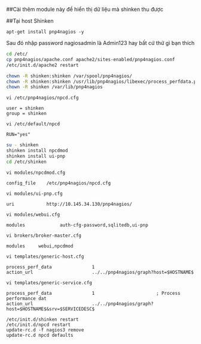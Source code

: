 ##Cài thêm module này để hiển thị dữ liệu mà shinken thu được

##Tại host Shinken

`apt-get install pnp4nagios -y`

Sau đó nhập password nagiosadmin là Admin123 hay bất cứ thứ gì bạn thích

```sh
cd /etc/	
cp pnp4nagios/apache.conf apache2/sites-enabled/pnp4nagios.conf
/etc/init.d/apache2 restart

chown -R shinken:shinken /var/spool/pnp4nagios/
chown -R shinken:shinken /usr/lib/pnp4nagios/libexec/process_perfdata.pl
chown -R shinken /var/lib/pnp4nagios
```

`vi /etc/pnp4nagios/npcd.cfg`

    user = shinken
    group = shinken
	
`vi /etc/default/npcd`
    
    RUN="yes"

```sh
su - shinken
shinken install npcdmod
shinken install ui-pnp
cd /etc/shinken
```

`vi modules/npcdmod.cfg`
    
    config_file    /etc/pnp4nagios/npcd.cfg

`vi modules/ui-pnp.cfg`

    uri            http://10.145.34.130/pnp4nagios/

`vi modules/webui.cfg`
	
    modules             auth-cfg-password,sqlitedb,ui-pnp

`vi brokers/broker-master.cfg`

    modules     webui,npcdmod

`vi templates/generic-host.cfg`
	
    process_perf_data               1
    action_url                      ../../pnp4nagios/graph?host=$HOSTNAME$

`vi templates/generic-service.cfg`

    process_perf_data               1                       ; Process performance dat
    action_url                      ../../pnp4nagios/graph?host=$HOSTNAME$&srv=$SERVICEDESC$

```
/etc/init.d/shinken restart
/etc/init.d/npcd restart
update-rc.d -f nagios3 remove
update-rc.d npcd defaults
```
